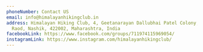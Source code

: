 ```yaml
---
phoneNumber: Contact US
email: info@himalayanhikingclub.in
address: Himalayan Hiking Club, 4, Geetanarayan Dallubhai Patel Colony, Trimbak
  Raod, Nashik, 422002, Maharashtra, India
facebookLink: https://www.facebook.com/groups/711974115969054/
instagramLink: https://www.instagram.com/himalayanhikingclub/
---
```

